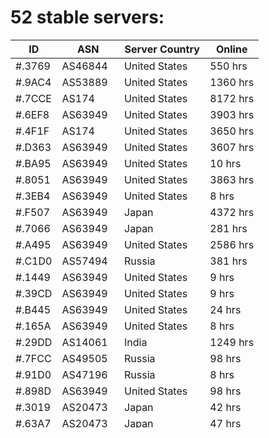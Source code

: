 # 52 stable servers:

| ID | ASN | Server Country | Online |
| ------ | ------ | ------ | ------ |
| #.3769 | AS46844 | United States | 550 hrs |
| #.9AC4 | AS53889 | United States | 1360 hrs |
| #.7CCE | AS174 | United States | 8172 hrs |
| #.6EF8 | AS63949 | United States | 3903 hrs |
| #.4F1F | AS174 | United States | 3650 hrs |
| #.D363 | AS63949 | United States | 3607 hrs |
| #.BA95 | AS63949 | United States | 10 hrs |
| #.8051 | AS63949 | United States | 3863 hrs |
| #.3EB4 | AS63949 | United States | 8 hrs |
| #.F507 | AS63949 | Japan | 4372 hrs |
| #.7066 | AS63949 | Japan | 281 hrs |
| #.A495 | AS63949 | United States | 2586 hrs |
| #.C1D0 | AS57494 | Russia | 381 hrs |
| #.1449 | AS63949 | United States | 9 hrs |
| #.39CD | AS63949 | United States | 9 hrs |
| #.B445 | AS63949 | United States | 24 hrs |
| #.165A | AS63949 | United States | 8 hrs |
| #.29DD | AS14061 | India | 1249 hrs |
| #.7FCC | AS49505 | Russia | 98 hrs |
| #.91D0 | AS47196 | Russia | 8 hrs |
| #.898D | AS63949 | United States | 98 hrs |
| #.3019 | AS20473 | Japan | 42 hrs |
| #.63A7 | AS20473 | Japan | 47 hrs |
| #.5421 | AS63949 | Japan | 6 hrs |
| #.CAA2 | AS4760 | Hong Kong | 19 hrs |
| #.5B97 | AS63949 | United States | 93 hrs |
| #.61F2 | AS63949 | Japan | 7 hrs |
| #.4FA9 | AS63949 | Japan | 72 hrs |
| #.7DE3 | AS63949 | Japan | 69 hrs |
| #.586F | AS63949 | Japan | 13 hrs |
| #.1209 | AS57494 | Russia | 9 hrs |
| #.758B | AS47196 | Russia | 92 hrs |
| #.E3EA | AS47196 | Russia | 92 hrs |
| #.13D6 | AS40676 | United States | 88 hrs |
| #.5650 | AS63949 | United Kingdom | 88 hrs |
| #.7E8D | AS49505 | Russia | 88 hrs |
| #.73C0 | AS64050 | Cambodia | 27 hrs |
| #.51E6 | AS54574 | Hong Kong | 12 hrs |
| #.7971 | AS54574 | Hong Kong | 23 hrs |
| #.6065 | AS54574 | Hong Kong | 6 hrs |
| #.2A27 | AS54574 | Hong Kong | 6 hrs |
| #.B7FE | AS45102 | Hong Kong | 19 hrs |
| #.6DBD | AS15169 | United States | 22 hrs |
| #.0A34 | AS18978 | United States | 19 hrs |
| #.7535 | AS27176 | United States | 19 hrs |
| #.FD9D | AS20473 | United States | 19 hrs |
| #.E206 | AS54574 | Hong Kong | 19 hrs |
| #.D494 | AS47196 | Russia | 19 hrs |
| #.87F7 | AS205101 | Turkey | 19 hrs |
| #.2A3D | AS47196 | Russia | 13 hrs |
| #.7D2B | AS47196 | Russia | 7 hrs |
| #.0141 | AS29182 | Russia | 7 hrs |

